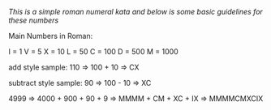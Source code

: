 *This is a simple roman numeral kata and below is some basic guidelines for these numbers*

Main Numbers in Roman:

I = 1
V = 5
X = 10
L = 50
C = 100
D = 500
M = 1000

add style sample:
110 => 100 + 10 => CX

subtract style sample:
90 => 100 - 10 => XC


4999 => 4000 + 900 + 90 + 9 => MMMM + CM + XC + IX => MMMMCMXCIX
